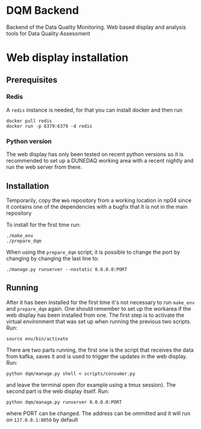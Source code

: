 # DQM Backend
Backend of the Data Quality Monitoring. Web based display and analysis tools
for Data Quality Assessment

# Web display installation
## Prerequisites
### Redis
A `redis` instance is needed, for that you can install docker and then run
```
docker pull redis
docker run -p 6379:6379 -d redis
```
### Python version
The web display has only been tested on recent python versions so it is recommended to 
set up a DUNEDAQ working area with a recent nightly and run the web server from there.

## Installation
Temporarily, copy the `Web` repository from a working location in np04 since it
contains one of the dependencies with a bugfix that it is not in the main
repository

To install for the first time run:
```
./make_env
./prepare_dqm
```

When using the `prepare_dqm` script, it is possible to change the port by changing by changing the last line to:
```
./manage.py runserver --nostatic 0.0.0.0:PORT
```
## Running
After it has been installed for the first time it's not necessary to run `make_env` and `prepare_dqm` again.
One should remember to set up the workarea if the web display has been installed from one. The first step is to activate the virtual environment that was set up when running the previous two scripts. Run:
```
source env/bin/activate
```
There are two parts running, the first one is the script that receives the data from kafka, saves it and is used to trigger the updates in the web display. Run:
```
python dqm/manage.py shell < scripts/consumer.py
```
and leave the terminal open (for example using a tmux session). The second part is the web display itself. Run:
```
python dqm/manage.py runserver 0.0.0.0:PORT
```
where PORT can be changed. The address can be ommitted and it will run on `127.0.0.1:8050` by default

